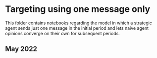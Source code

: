 # Targeting using one message only

This folder contains notebooks regarding the model in which a strategic agent sends just one message in the initial period and lets naive agent opinions converge on their own for subsequent periods.

## May 2022

[]()
